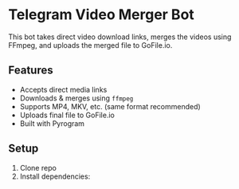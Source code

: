 # Telegram Video Merger Bot

This bot takes direct video download links, merges the videos using FFmpeg, and uploads the merged file to GoFile.io.

## Features
- Accepts direct media links
- Downloads & merges using `ffmpeg`
- Supports MP4, MKV, etc. (same format recommended)
- Uploads final file to GoFile.io
- Built with Pyrogram

## Setup
1. Clone repo
2. Install dependencies:
